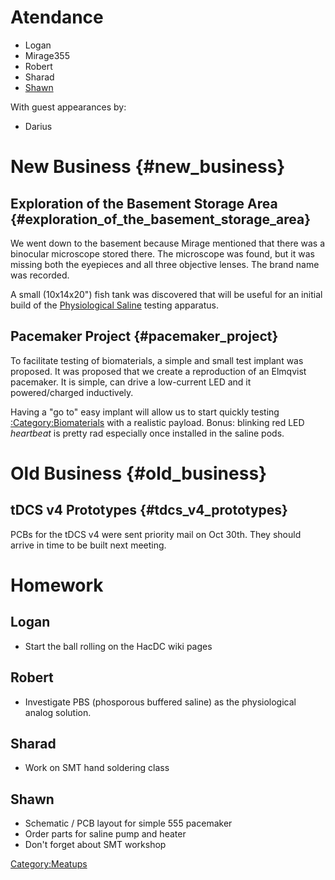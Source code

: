 # Atendance

-   Logan
-   Mirage355
-   Robert
-   Sharad
-   [Shawn](User:Nocko)

With guest appearances by:

-   Darius

# New Business {#new_business}

## Exploration of the Basement Storage Area {#exploration_of_the_basement_storage_area}

We went down to the basement because Mirage mentioned that there was a
binocular microscope stored there. The microscope was found, but it was
missing both the eyepieces and all three objective lenses. The brand
name was recorded.

A small (10x14x20") fish tank was discovered that will be useful for an
initial build of the [Physiological
Saline](PhysiologicalSaline) testing apparatus.

## Pacemaker Project {#pacemaker_project}

To facilitate testing of biomaterials, a simple and small test implant
was proposed. It was proposed that we create a reproduction of an
Elmqvist pacemaker. It is simple, can drive a low-current LED and it
powered/charged inductively.

Having a "go to" easy implant will allow us to start quickly testing
[:Category:Biomaterials](:Category:Biomaterials) with a
realistic payload. Bonus: blinking red LED *heartbeat* is pretty rad
especially once installed in the saline pods.

# Old Business {#old_business}

## tDCS v4 Prototypes {#tdcs_v4_prototypes}

PCBs for the tDCS v4 were sent priority mail on Oct 30th. They should
arrive in time to be built next meeting.

# Homework

## Logan

-   Start the ball rolling on the HacDC wiki pages

## Robert

-   Investigate PBS (phosporous buffered saline) as the physiological
    analog solution.

## Sharad

-   Work on SMT hand soldering class

## Shawn

-   Schematic / PCB layout for simple 555 pacemaker
-   Order parts for saline pump and heater
-   Don't forget about SMT workshop

[Category:Meatups](Category:Meatups)
